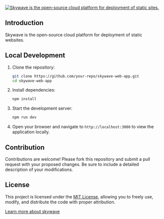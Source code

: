 <p align='center'>
  <a href="https://skywave-web-app.vercel.app" target='_blank'>
    <img alt="Skywave is the open-source cloud platform for deployment of static sites." 
      src="https://github.com/user-attachments/assets/0b575f6a-a02a-46cf-ab4f-bd05761b1d1e">
  </a>
</p>

## Introduction

Skywave is the open-source cloud platform for deployment of static websites.

## Local Development  

1. Clone the repository:  
   ```bash
   git clone https://github.com/your-repo/skywave-web-app.git
   cd skywave-web-app
   ```  
2. Install dependencies:  
   ```bash
   npm install
   ```  
3. Start the development server:  
   ```bash
   npm run dev
   ```  
4. Open your browser and navigate to `http://localhost:3000` to view the application locally.  

## Contribution  

Contributions are welcome! Please fork this repository and submit a pull request with your proposed changes. Be sure to include a detailed description of your modifications.

## License  

This project is licensed under the [MIT License](LICENSE), allowing you to freely use, modify, and distribute the code with proper attribution.  

[Learn more about skywave](https://github.com/vikaspatil0021/skywave/blob/main/README.md)
